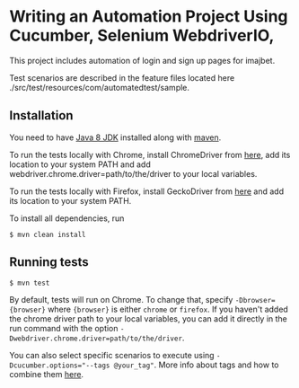 # Writing an Automation Project Using Cucumber, Selenium WebdriverIO,

This project includes automation of login and sign up pages for imajbet.

Test scenarios are described in the feature files located here ./src/test/resources/com/automatedtest/sample.

## Installation

You need to have [Java 8 JDK](https://www.oracle.com/technetwork/java/javase/downloads/jdk8-downloads-2133151.html) installed along with [maven](https://maven.apache.org/download.cgi).

To run the tests locally with Chrome, install ChromeDriver from [here](http://chromedriver.chromium.org), add its location to your system PATH and add webdriver.chrome.driver=path/to/the/driver to your local variables.

To run the tests locally with Firefox, install GeckoDriver from [here](https://github.com/mozilla/geckodriver/releases) and add its location to your system PATH.

To install all dependencies, run 

```console
$ mvn clean install
```

## Running tests ##

```console
$ mvn test
```

By default, tests will run on Chrome. To change that, specify `-Dbrowser={browser}` where `{browser}` is either `chrome` or `firefox`. If you haven't added the chrome driver path to your local variables, you can add it directly in the run command with the option `-Dwebdriver.chrome.driver=path/to/the/driver`.

You can also select specific scenarios to execute using `-Dcucumber.options="--tags @your_tag"`. More info about tags and how to combine them [here](https://github.com/cucumber/cucumber/tree/master/tag-expressions).
